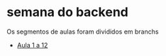 # semana do backend

Os segmentos de aulas foram divididos em branchs

- [Aula 1 a 12](https://github.com/jacobaraujo7/semana-dart/tree/user-crud)
